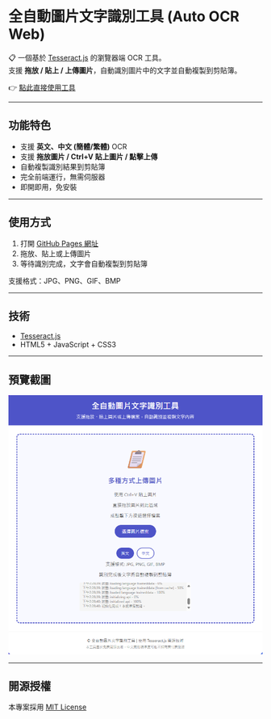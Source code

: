 # 全自動圖片文字識別工具 (Auto OCR Web)

📋 一個基於 [Tesseract.js](https://github.com/naptha/tesseract.js) 的瀏覽器端 OCR 工具。  
支援 **拖放 / 貼上 / 上傳圖片**，自動識別圖片中的文字並自動複製到剪貼簿。  

👉 [點此直接使用工具](https://sid-1996.github.io/auto-ocr-web/)

---

## 功能特色
- 支援 **英文、中文 (簡體/繁體)** OCR
- 支援 **拖放圖片 / Ctrl+V 貼上圖片 / 點擊上傳**
- 自動複製識別結果到剪貼簿
- 完全前端運行，無需伺服器
- 即開即用，免安裝

---

## 使用方式
1. 打開 [GitHub Pages 網址](https://sid-1996.github.io/auto-ocr-web/)  
2. 拖放、貼上或上傳圖片  
3. 等待識別完成，文字會自動複製到剪貼簿  

支援格式：JPG、PNG、GIF、BMP  

---

## 技術
- [Tesseract.js](https://github.com/naptha/tesseract.js)
- HTML5 + JavaScript + CSS3

---

## 預覽截圖
![網站預覽](image.png)

---

## 開源授權
本專案採用 [MIT License](LICENSE)
